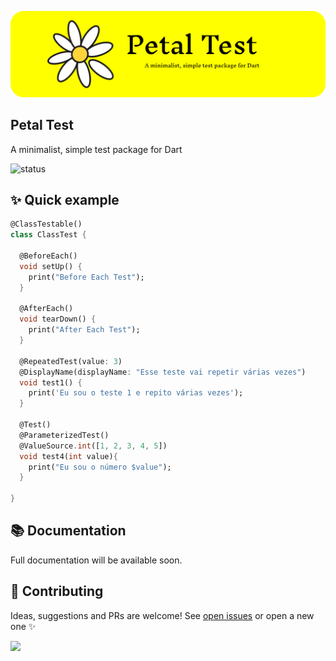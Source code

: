 
![](https://raw.githubusercontent.com/vlopess/Pearl-Test/refs/heads/main/header.png)
## Petal Test

A minimalist, simple test package for Dart 

![status](https://img.shields.io/badge/status-not_started-brightgreen.svg?style=flat)


## ✨ Quick example
```dart
@ClassTestable()
class ClassTest {

  @BeforeEach()
  void setUp() {
    print("Before Each Test");
  }

  @AfterEach()
  void tearDown() {
    print("After Each Test");
  }

  @RepeatedTest(value: 3)
  @DisplayName(displayName: "Esse teste vai repetir várias vezes")
  void test1() {
    print('Eu sou o teste 1 e repito várias vezes');
  }

  @Test()
  @ParameterizedTest()
  @ValueSource.int([1, 2, 3, 4, 5])
  void test4(int value){
    print("Eu sou o número $value");
  }

}
```

## 📚 Documentation

Full documentation will be available soon.

## 🤝 Contributing
Ideas, suggestions and PRs are welcome!
See [open issues](https://github.com/vlopess/Petal-Test/issues) or open a new one ✨

![](https://github.com/vlopess/Pearl-Test/blob/main/soon.GIF?raw=true)
